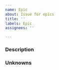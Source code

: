 ```yaml
---
name: Epic
about: Issue for epics
title: ''
labels: Epic
assignees: ''

---
```


### Description


### Unknowns
